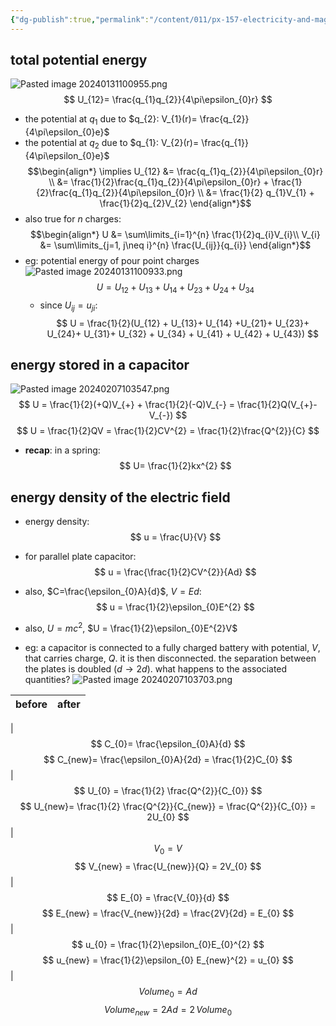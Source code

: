 ```yaml
---
{"dg-publish":true,"permalink":"/content/011/px-157-electricity-and-magnetism/px-157-b-electric-fields/iii-properties/px-157-b11-field-energy/","created":"2024-10-01T18:27:10.117+01:00","updated":"2024-11-26T20:08:46.049+00:00"}
---
```


## total potential energy
![Pasted image 20240131100955.png](/img/user/pics/Pasted%20image%2020240131100955.png)
$$
U_{12}= \frac{q_{1}q_{2}}{4\pi\epsilon_{0}r}
$$
- the potential at $q_{1}$ due to $q_{2}: V_{1}(r)= \frac{q_{2}}{4\pi\epsilon_{0}e}$
- the potential at $q_{2}$ due to $q_{1}: V_{2}(r)= \frac{q_{1}}{4\pi\epsilon_{0}e}$
$$\begin{align*}
	\implies U_{12} &= \frac{q_{1}q_{2}}{4\pi\epsilon_{0}r} \\
	&= \frac{1}{2}\frac{q_{1}q_{2}}{4\pi\epsilon_{0}r} + \frac{1}{2}\frac{q_{1}q_{2}}{4\pi\epsilon_{0}r} \\
	&= \frac{1}{2} q_{1}V_{1} + \frac{1}{2}q_{2}V_{2}
\end{align*}$$
- also true for $n$ charges:
$$\begin{align*}
		U &= \sum\limits_{i=1}^{n} \frac{1}{2}q_{i}V_{i}\\
		V_{i} &= \sum\limits_{j=1, j\neq i}^{n} \frac{U_{ij}}{q_{i}}
	\end{align*}$$
- eg: potential energy of pour point charges
	![Pasted image 20240131100933.png](/img/user/pics/Pasted%20image%2020240131100933.png)
	$$U = U_{12} + U_{13}+ U_{14} + U_{23}+ U_{24} + U_{34}$$
	- since $U_{ij}= u_{ji}:$
$$
U = \frac{1}{2}(U_{12} + U_{13}+ U_{14} +U_{21}+ U_{23}+ U_{24}+ U_{31}+ U_{32} + U_{34} + U_{41} + U_{42} + U_{43})
$$
## energy stored in a capacitor
![Pasted image 20240207103547.png](/img/user/pics/Pasted%20image%2020240207103547.png)
$$
U = \frac{1}{2}(+Q)V_{+} + \frac{1}{2}(-Q)V_{-} = \frac{1}{2}Q(V_{+}-V_{-})
$$
$$
U = \frac{1}{2}QV = \frac{1}{2}CV^{2} = \frac{1}{2}\frac{Q^{2}}{C}
$$
- **recap**: in a spring:
$$
U= \frac{1}{2}kx^{2}
$$
## energy density of the electric field
- energy density:
$$
u = \frac{U}{V}
$$
- for parallel plate capacitor:
$$
u = \frac{\frac{1}{2}CV^{2}}{Ad}
$$
- also, $C=\frac{\epsilon_{0}A}{d}$, $V=Ed:$
$$
u = \frac{1}{2}\epsilon_{0}E^{2}
$$
- also, $U = mc^{2}$, $U = \frac{1}{2}\epsilon_{0}E^{2}V$ 

- eg: a capacitor is connected to a fully charged battery with potential, $V$, that carries charge, $Q$. it is then disconnected. the separation between the plates is doubled ($d\to2d$). what happens to the associated quantities?
![Pasted image 20240207103703.png](/img/user/pics/Pasted%20image%2020240207103703.png)

|                    before                    |                                     after                                     |
|:--------------------------------------------:|:-----------------------------------------------------------------------------:|
|     
$$
C_{0}= \frac{\epsilon_{0}A}{d}
$$
$$
C_{new}= \frac{\epsilon_{0}A}{2d} = \frac{1}{2}C_{0}
$$
|
$$
U_{0} = \frac{1}{2} \frac{Q^{2}}{C_{0}}
$$
$$
U_{new}= \frac{1}{2} \frac{Q^{2}}{C_{new}} = \frac{Q^{2}}{C_{0}} = 2U_{0}
$$
|                
$$
V_{0}=V
$$
$$
V_{new} = \frac{U_{new}}{Q} = 2V_{0}
$$
|        
$$
E_{0} = \frac{V_{0}}{d}
$$
$$
E_{new} = \frac{V_{new}}{2d} = \frac{2V}{2d} = E_{0}
$$
|
$$
u_{0} = \frac{1}{2}\epsilon_{0}E_{0}^{2}
$$
$$
u_{new} = \frac{1}{2}\epsilon_{0} E_{new}^{2} = u_{0}
$$
|            
$$
Volume_{0} = Ad
$$
$$
Volume_{new}=2Ad = 2\,Volume_{0}
$$
